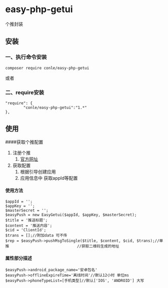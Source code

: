 # easy-php-getui
个推封装
## 安装

### 一、执行命令安装
```
composer require conle/easy-php-getui
```

或者

### 二、require安装

```
"require": {
        "conle/easy-php-getui":"1.*"
},
```

## 使用
####获取个推配置
1. 注册个推
   1. [官方网址](https://www.getui.com/)
2. 获取配置
   1. 根据引导创建应用
   2. 应用信息中 获取appId等配置

#### 使用方法
```
$appId = '';
$appKey = '';
$masterSecret = '';
$easyPush = new EasyGetui($appId, $appKey, $masterSecret);
$title = '推送标题';
$content = '推送内容';
$cid = 'ClientId';
$trans = [];//附加data 可不传
$rep = $easyPush->pushMsgToSingle($title, $content, $cid, $trans);//单推                              //获取二维码生成的地址

```
#### 属性部分描述
```
$easyPush->android_package_name='安卓包名'
$easyPush->offlineExpireTime='离线时间'//默认12小时 单位ms
$easyPush->phoneTypeList=[手机类型]//默认['IOS', 'ANDROID'] 大写

```

     


